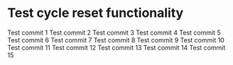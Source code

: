 # Test cycle reset functionality
Test commit 1
Test commit 2
Test commit 3
Test commit 4
Test commit 5
Test commit 6
Test commit 7
Test commit 8
Test commit 9
Test commit 10
Test commit 11
Test commit 12
Test commit 13
Test commit 14
Test commit 15
